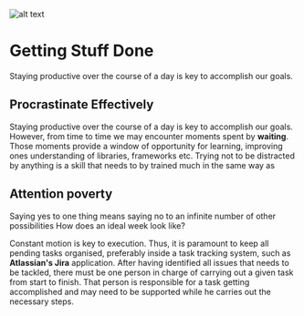 ![alt text](assets/images/angular.png)
# Getting Stuff Done
Staying productive over the course of a day is key to accomplish our goals.
## Procrastinate Effectively
Staying productive over the course of a day is key to accomplish our goals. However, from time to time we may
encounter moments spent by **waiting**. Those moments provide a window of opportunity for learning, improving ones
understanding of libraries, frameworks etc.
Trying not to be distracted by anything is a skill that needs to by trained much in the same way as

## Attention poverty
Saying yes to one thing means saying no to an infinite number of other possibilities
How does an ideal week look like?

Constant motion is key to execution. Thus, it is paramount to keep all pending tasks organised, preferably inside a task tracking system, such as **Atlassian's Jira** application. After having identified all issues that needs to be tackled, there must be one person in charge of carrying out a given task from start to finish. That person is responsible for a task getting accomplished and may need to be supported while he carries out the necessary steps.